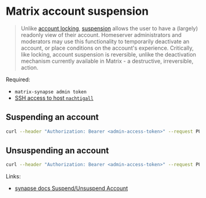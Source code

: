# Matrix account suspension

> Unlike [account locking](https://spec.matrix.org/v1.12/client-server-api/#account-locking),
> [suspension](https://github.com/matrix-org/matrix-spec-proposals/blob/main/proposals/3823-code-for-account-suspension.md)
> allows the user to have a (largely) readonly view of their account.
> Homeserver administrators and moderators may use this functionality to
> temporarily deactivate an account, or place conditions on the account's
> experience. Critically, like locking, account suspension is reversible, unlike
> the deactivation mechanism currently available in Matrix - a destructive,
> irreversible, action.

Required:

- `matrix-synapse admin token`
- [SSH access to host `nachtigall`](./administrative-access.md#ssh-access)

## Suspending an account

```bash
curl --header "Authorization: Bearer <admin-access-token>" --request PUT http://127.0.200.10:8008/_synapse/admin/v1/suspend/@<username>:pub.solar --data '{"suspend": true}'
```

## Unsuspending an account

```bash
curl --header "Authorization: Bearer <admin-access-token>" --request PUT http://127.0.200.10:8008/_synapse/admin/v1/suspend/@<username>:pub.solar --data '{"suspend": false}'
```

Links:

- [synapse docs Suspend/Unsuspend Account](https://element-hq.github.io/synapse/latest/admin_api/user_admin_api.html#suspendunsuspend-account)
